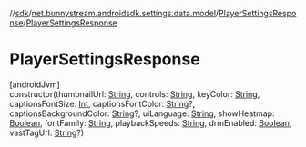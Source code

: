 //[sdk](../../../index.md)/[net.bunnystream.androidsdk.settings.data.model](../index.md)/[PlayerSettingsResponse](index.md)/[PlayerSettingsResponse](-player-settings-response.md)

# PlayerSettingsResponse

[androidJvm]\
constructor(thumbnailUrl: [String](https://kotlinlang.org/api/latest/jvm/stdlib/kotlin/-string/index.html), controls: [String](https://kotlinlang.org/api/latest/jvm/stdlib/kotlin/-string/index.html), keyColor: [String](https://kotlinlang.org/api/latest/jvm/stdlib/kotlin/-string/index.html), captionsFontSize: [Int](https://kotlinlang.org/api/latest/jvm/stdlib/kotlin/-int/index.html), captionsFontColor: [String](https://kotlinlang.org/api/latest/jvm/stdlib/kotlin/-string/index.html)?, captionsBackgroundColor: [String](https://kotlinlang.org/api/latest/jvm/stdlib/kotlin/-string/index.html)?, uiLanguage: [String](https://kotlinlang.org/api/latest/jvm/stdlib/kotlin/-string/index.html), showHeatmap: [Boolean](https://kotlinlang.org/api/latest/jvm/stdlib/kotlin/-boolean/index.html), fontFamily: [String](https://kotlinlang.org/api/latest/jvm/stdlib/kotlin/-string/index.html), playbackSpeeds: [String](https://kotlinlang.org/api/latest/jvm/stdlib/kotlin/-string/index.html), drmEnabled: [Boolean](https://kotlinlang.org/api/latest/jvm/stdlib/kotlin/-boolean/index.html), vastTagUrl: [String](https://kotlinlang.org/api/latest/jvm/stdlib/kotlin/-string/index.html)?)
